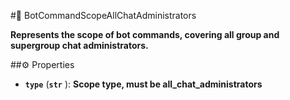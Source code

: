 #🔮 BotCommandScopeAllChatAdministrators

**Represents the scope of bot commands, covering all group and supergroup chat administrators.**

##⚙️ Properties

- **`type`** (**`str`** ): **Scope type, must be all_chat_administrators**
